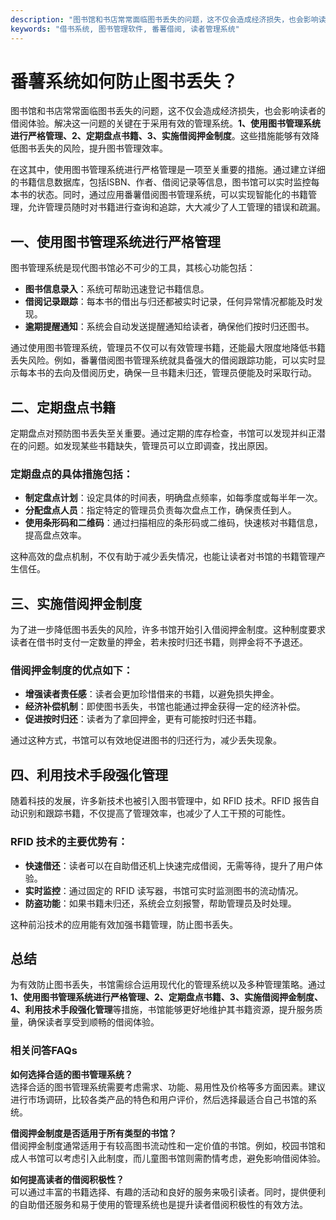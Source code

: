 ```yaml
---
description: "图书馆和书店常常面临图书丢失的问题，这不仅会造成经济损失，也会影响读者的借阅体验。解决这一问题的关键在于采用有效的管理系统。**1、使用图书管理系统进行严格管理、2、定期盘点书籍、3、实施借阅押金制度**。这些措施能够有效降低图书丢失的风险，提升图书管理效率。"
keywords: "借书系统, 图书管理软件, 番薯借阅, 读者管理系统"
---
```

# 番薯系统如何防止图书丢失？

图书馆和书店常常面临图书丢失的问题，这不仅会造成经济损失，也会影响读者的借阅体验。解决这一问题的关键在于采用有效的管理系统。**1、使用图书管理系统进行严格管理、2、定期盘点书籍、3、实施借阅押金制度**。这些措施能够有效降低图书丢失的风险，提升图书管理效率。

在这其中，使用图书管理系统进行严格管理是一项至关重要的措施。通过建立详细的书籍信息数据库，包括ISBN、作者、借阅记录等信息，图书馆可以实时监控每本书的状态。同时，通过应用番薯借阅图书管理系统，可以实现智能化的书籍管理，允许管理员随时对书籍进行查询和追踪，大大减少了人工管理的错误和疏漏。

## 一、使用图书管理系统进行严格管理

图书管理系统是现代图书馆必不可少的工具，其核心功能包括：

- **图书信息录入**：系统可帮助迅速登记书籍信息。
- **借阅记录跟踪**：每本书的借出与归还都被实时记录，任何异常情况都能及时发现。
- **逾期提醒通知**：系统会自动发送提醒通知给读者，确保他们按时归还图书。
  
通过使用图书管理系统，管理员不仅可以有效管理书籍，还能最大限度地降低书籍丢失风险。例如，番薯借阅图书管理系统就具备强大的借阅跟踪功能，可以实时显示每本书的去向及借阅历史，确保一旦书籍未归还，管理员便能及时采取行动。

## 二、定期盘点书籍

定期盘点对预防图书丢失至关重要。通过定期的库存检查，书馆可以发现并纠正潜在的问题。如发现某些书籍缺失，管理员可以立即调查，找出原因。

### 定期盘点的具体措施包括：

- **制定盘点计划**：设定具体的时间表，明确盘点频率，如每季度或每半年一次。
- **分配盘点人员**：指定特定的管理员负责每次盘点工作，确保责任到人。
- **使用条形码和二维码**：通过扫描相应的条形码或二维码，快速核对书籍信息，提高盘点效率。

这种高效的盘点机制，不仅有助于减少丢失情况，也能让读者对书馆的书籍管理产生信任。

## 三、实施借阅押金制度

为了进一步降低图书丢失的风险，许多书馆开始引入借阅押金制度。这种制度要求读者在借书时支付一定数量的押金，若未按时归还书籍，则押金将不予退还。

### 借阅押金制度的优点如下：

- **增强读者责任感**：读者会更加珍惜借来的书籍，以避免损失押金。
- **经济补偿机制**：即使图书丢失，书馆也能通过押金获得一定的经济补偿。
- **促进按时归还**：读者为了拿回押金，更有可能按时归还书籍。

通过这种方式，书馆可以有效地促进图书的归还行为，减少丢失现象。

## 四、利用技术手段强化管理

随着科技的发展，许多新技术也被引入图书管理中，如 RFID 技术。RFID 报告自动识别和跟踪书籍，不仅提高了管理效率，也减少了人工干预的可能性。

### RFID 技术的主要优势有：

- **快速借还**：读者可以在自助借还机上快速完成借阅，无需等待，提升了用户体验。
- **实时监控**：通过固定的 RFID 读写器，书馆可实时监测图书的流动情况。
- **防盗功能**：如果书籍未归还，系统会立刻报警，帮助管理员及时处理。

这种前沿技术的应用能有效加强书籍管理，防止图书丢失。

## 总结

为有效防止图书丢失，书馆需综合运用现代化的管理系统以及多种管理策略。通过**1、使用图书管理系统进行严格管理、2、定期盘点书籍、3、实施借阅押金制度、4、利用技术手段强化管理**等措施，书馆能够更好地维护其书籍资源，提升服务质量，确保读者享受到顺畅的借阅体验。

### 相关问答FAQs

**如何选择合适的图书管理系统？**  
选择合适的图书管理系统需要考虑需求、功能、易用性及价格等多方面因素。建议进行市场调研，比较各类产品的特色和用户评价，然后选择最适合自己书馆的系统。

**借阅押金制度是否适用于所有类型的书馆？**  
借阅押金制度通常适用于有较高图书流动性和一定价值的书馆。例如，校园书馆和成人书馆可以考虑引入此制度，而儿童图书馆则需酌情考虑，避免影响借阅体验。

**如何提高读者的借阅积极性？**  
可以通过丰富的书籍选择、有趣的活动和良好的服务来吸引读者。同时，提供便利的自助借还服务和易于使用的管理系统也是提升读者借阅积极性的有效方法。
